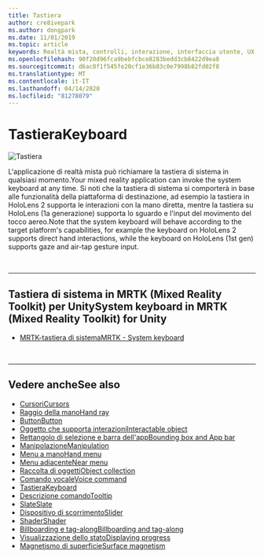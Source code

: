 ```yaml
---
title: Tastiera
author: cre8ivepark
ms.author: dongpark
ms.date: 11/01/2019
ms.topic: article
keywords: Realtà mista, controlli, interazione, interfaccia utente, UX
ms.openlocfilehash: 90f20d96fca9bebfcbce8283bedd3cb8422d9ea8
ms.sourcegitcommit: d6ac8f1f545fe20cf1e36b83c0e7998b82fd02f8
ms.translationtype: MT
ms.contentlocale: it-IT
ms.lasthandoff: 04/14/2020
ms.locfileid: "81278079"
---
```

# <a name="keyboard"></a><span data-ttu-id="45382-103">Tastiera</span><span class="sxs-lookup"><span data-stu-id="45382-103">Keyboard</span></span>

![Tastiera](images/UX/UX_Hero_Keyboard.jpg)

<span data-ttu-id="45382-105">L'applicazione di realtà mista può richiamare la tastiera di sistema in qualsiasi momento.</span><span class="sxs-lookup"><span data-stu-id="45382-105">Your mixed reality application can invoke the system keyboard at any time.</span></span> <span data-ttu-id="45382-106">Si noti che la tastiera di sistema si comporterà in base alle funzionalità della piattaforma di destinazione, ad esempio la tastiera in HoloLens 2 supporta le interazioni con la mano diretta, mentre la tastiera su HoloLens (1a generazione) supporta lo sguardo e l'input del movimento del tocco aereo.</span><span class="sxs-lookup"><span data-stu-id="45382-106">Note that the system keyboard will behave according to the target platform's capabilities, for example the keyboard on HoloLens 2 supports direct hand interactions, while the keyboard on HoloLens (1st gen) supports gaze and air-tap gesture input.</span></span>


<br>

---

## <a name="system-keyboard-in-mrtk-mixed-reality-toolkit-for-unity"></a><span data-ttu-id="45382-107">Tastiera di sistema in MRTK (Mixed Reality Toolkit) per Unity</span><span class="sxs-lookup"><span data-stu-id="45382-107">System keyboard in MRTK (Mixed Reality Toolkit) for Unity</span></span>

* [<span data-ttu-id="45382-108">MRTK-tastiera di sistema</span><span class="sxs-lookup"><span data-stu-id="45382-108">MRTK - System keyboard</span></span>](https://microsoft.github.io/MixedRealityToolkit-Unity/Documentation/README_SystemKeyboard.html)

<br>

---

## <a name="see-also"></a><span data-ttu-id="45382-109">Vedere anche</span><span class="sxs-lookup"><span data-stu-id="45382-109">See also</span></span>

* [<span data-ttu-id="45382-110">Cursori</span><span class="sxs-lookup"><span data-stu-id="45382-110">Cursors</span></span>](cursors.md)
* [<span data-ttu-id="45382-111">Raggio della mano</span><span class="sxs-lookup"><span data-stu-id="45382-111">Hand ray</span></span>](point-and-commit.md)
* [<span data-ttu-id="45382-112">Button</span><span class="sxs-lookup"><span data-stu-id="45382-112">Button</span></span>](button.md)
* [<span data-ttu-id="45382-113">Oggetto che supporta interazioni</span><span class="sxs-lookup"><span data-stu-id="45382-113">Interactable object</span></span>](interactable-object.md)
* [<span data-ttu-id="45382-114">Rettangolo di selezione e barra dell'app</span><span class="sxs-lookup"><span data-stu-id="45382-114">Bounding box and App bar</span></span>](app-bar-and-bounding-box.md)
* [<span data-ttu-id="45382-115">Manipolazione</span><span class="sxs-lookup"><span data-stu-id="45382-115">Manipulation</span></span>](direct-manipulation.md)
* [<span data-ttu-id="45382-116">Menu a mano</span><span class="sxs-lookup"><span data-stu-id="45382-116">Hand menu</span></span>](hand-menu.md)
* [<span data-ttu-id="45382-117">Menu adiacente</span><span class="sxs-lookup"><span data-stu-id="45382-117">Near menu</span></span>](near-menu.md)
* [<span data-ttu-id="45382-118">Raccolta di oggetti</span><span class="sxs-lookup"><span data-stu-id="45382-118">Object collection</span></span>](object-collection.md)
* [<span data-ttu-id="45382-119">Comando vocale</span><span class="sxs-lookup"><span data-stu-id="45382-119">Voice command</span></span>](voice-input.md)
* [<span data-ttu-id="45382-120">Tastiera</span><span class="sxs-lookup"><span data-stu-id="45382-120">Keyboard</span></span>](keyboard.md)
* [<span data-ttu-id="45382-121">Descrizione comando</span><span class="sxs-lookup"><span data-stu-id="45382-121">Tooltip</span></span>](tooltip.md)
* [<span data-ttu-id="45382-122">Slate</span><span class="sxs-lookup"><span data-stu-id="45382-122">Slate</span></span>](slate.md)
* [<span data-ttu-id="45382-123">Dispositivo di scorrimento</span><span class="sxs-lookup"><span data-stu-id="45382-123">Slider</span></span>](slider.md)
* [<span data-ttu-id="45382-124">Shader</span><span class="sxs-lookup"><span data-stu-id="45382-124">Shader</span></span>](shader.md)
* [<span data-ttu-id="45382-125">Billboarding e tag-along</span><span class="sxs-lookup"><span data-stu-id="45382-125">Billboarding and tag-along</span></span>](billboarding-and-tag-along.md)
* [<span data-ttu-id="45382-126">Visualizzazione dello stato</span><span class="sxs-lookup"><span data-stu-id="45382-126">Displaying progress</span></span>](progress.md)
* [<span data-ttu-id="45382-127">Magnetismo di superficie</span><span class="sxs-lookup"><span data-stu-id="45382-127">Surface magnetism</span></span>](surface-magnetism.md)
